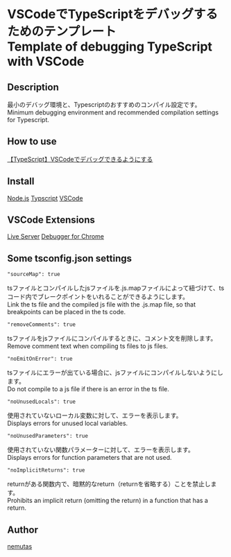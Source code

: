 VSCodeでTypeScriptをデバッグするためのテンプレート  
Template of debugging TypeScript with VSCode
====

## Description
最小のデバッグ環境と、Typescriptのおすすめのコンパイル設定です。  
Minimum debugging environment and recommended compilation settings for Typescript.


## How to use
[【TypeScript】VSCodeでデバッグできるようにする](https://qiita.com/nemutas/items/66f33010b6b3cba129e1)


## Install
[Node.js](https://nodejs.org/ja/)
[Typscript](https://typescript-jp.gitbook.io/deep-dive/getting-started)
[VSCode](https://azure.microsoft.com/ja-jp/products/visual-studio-code/)


## VSCode Extensions
[Live Server](https://marketplace.visualstudio.com/items?itemName=ritwickdey.LiveServer)
[Debugger for Chrome](https://marketplace.visualstudio.com/items?itemName=msjsdiag.debugger-for-chrome)


## Some tsconfig.json settings

```
"sourceMap": true
```
tsファイルとコンパイルしたjsファイルを.js.mapファイルによって紐づけて、tsコード内でブレークポイントをいれることができるようにします。  
Link the ts file and the compiled js file with the .js.map file, so that breakpoints can be placed in the ts code.

```		
"removeComments": true
```
tsファイルをjsファイルにコンパイルするときに、コメント文を削除します。  
Remove comment text when compiling ts files to js files.

```
"noEmitOnError": true
```
tsファイルにエラーが出ている場合に、jsファイルにコンパイルしないようにします。  
Do not compile to a js file if there is an error in the ts file.

```
"noUnusedLocals": true
```
使用されていないローカル変数に対して、エラーを表示します。  
Displays errors for unused local variables.

```
"noUnusedParameters": true
```
使用されていない関数パラメーターに対して、エラーを表示します。  
Displays errors for function parameters that are not used.

```
"noImplicitReturns": true
```
returnがある関数内で、暗黙的なreturn（returnを省略する）ことを禁止します。  
Prohibits an implicit return (omitting the return) in a function that has a return.


## Author
[nemutas](https://github.com/nemutas)